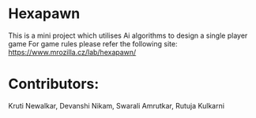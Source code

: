 # Hexapawn
This is a mini project which utilises Ai algorithms to design a single player game
For game rules please refer the following site: https://www.mrozilla.cz/lab/hexapawn/

# Contributors:
Kruti Newalkar, Devanshi Nikam, Swarali Amrutkar, Rutuja Kulkarni
